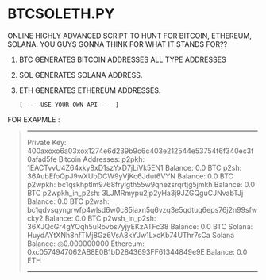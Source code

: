 # BTCSOLETH.PY

ONLINE HIGHLY ADVANCED SCRIPT TO HUNT FOR BITCOIN, ETHEREUM, SOLANA.
YOU GUYS GONNA THINK FOR WHAT IT STANDS FOR??

1. BTC GENERATES BITCOIN ADDRESSES ALL TYPE ADDRESSES
2. SOL GENERATES SOLANA ADDRESS.
3. ETH GENERATES ETHEREUM ADDRESSES.
   
       [ ----USE YOUR OWN API---- ]

FOR EXAPMLE : 

>____________________________________________________________________________
>Private Key:  400axoxo6a03xox1274e6d239b9c6c403e212544e53754f6f340ec3f0afad5fe
>Bitcoin Addresses:
>p2pkh: 1EACTvvU4Z64xky8xD1szYxD7jLiVk5EN1
>Balance: 0.0 BTC
>p2sh: 36AubEfoQpJ9wXUbDCW9yVjKc6Jdut6VYN
>Balance: 0.0 BTC
>p2wpkh: bc1qskhptlm9768frylgth55w9qnezsrqrtjg5jmkh
>Balance: 0.0 BTC
>p2wpkh_in_p2sh: 3LJMRmypu2jp2yHa3j9JZGQguCJNvabTJj
>Balance: 0.0 BTC
>p2wsh: bc1qdvsqyngrwfp4wlsd6w0c85jaxn5q6vzq3e5qdtuq6eps76j2n99sfwcky2
>Balance: 0.0 BTC
>p2wsh_in_p2sh: 36XJQcGr4gYQqh5uRbvbs7yjyEKzATFc38
>Balance: 0.0 BTC
>Solana: HuydAYtXNh8nfTMj8Gz6VsA8kYJw1LxcKb74UThr7sCa
>Solana Balance: ◎0.000000000
>Ethereum: 0xc0574947062AB8E0B1bD2843693FF61344849e9E
>Balance: 0.0 ETH
>____________________________________________________________________________
   
